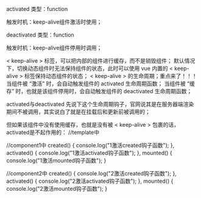 activated
类型：function

触发时机：keep-alive组件激活时使用；

deactivated
类型：function

触发时机：keep-alive组件停用时调用；

< keep-alive > 标签，可以把内部的组件进行缓存，而不是销毁组件；
默认情况下，切换动态组件时无法保持组件的状态，此时可以使用 vue 内置的 < keep-alive > 标签保持动态组件的状态；
< keep-alive > 的生命周期；重点来了！！！
当组件被 “激活” 时，会自动触发组件的 activated 生命周期函数；
当组件被 “缓存” 时，也就是该组件停用时，会自动触发组件的 deactivated 生命周期函数；



activated与deactivated
先说下这个生命周期钩子，官网说其是在服务器端渲染期间不被调用，其实说白了就是在挂载后和更新前被调用的；

但如果该组件中没有使用缓存，也就是没有被 < keep-alive > 包裹的话，activated是不起作用的：
//template中
<template>
	// 被包裹在<keep-alive>组件中
	<keep-alive>
		<component is="component1"></component>
	</keep-alive>
	//外面没有<keep-alive>组件包裹
	<component is="component2"></component>
</template>

//component1中
  created() {
    console.log("1激活created钩子函数");
  },
  activated() {
    console.log("1激活activated钩子函数");
  },
  mounted() {
    console.log("1激活mounted钩子函数");
  }

//component2中
  created() {
    console.log("2激活created钩子函数");
  },
  activated() {
    console.log("2激活activated钩子函数");
  },
  mounted() {
    console.log("2激活mounted钩子函数");
  }
